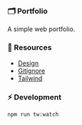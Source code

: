 ### 🗂️ Portfolio

A simple web portfolio.

### 🎨 Resources

- [Design](https://www.behance.net/gallery/182306763/Creative-Portofolio-Web-Design?tracking_source=search_projects&l=3)
- [Gitignore](https://www.toptal.com/developers/gitignore)
- [Tailwind](https://tailwindcss.com)

### ⚡️ Development

```
npm run tw:watch
```
